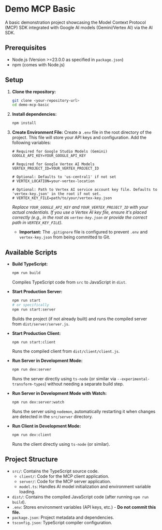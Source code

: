# Demo MCP Basic

A basic demonstration project showcasing the Model Context Protocol (MCP) SDK integrated with Google AI models (Gemini/Vertex AI) via the AI SDK.

## Prerequisites

*   Node.js (Version >=23.0.0 as specified in `package.json`)
*   npm (comes with Node.js)

## Setup

1.  **Clone the repository:**
    ```bash
    git clone <your-repository-url>
    cd demo-mcp-basic
    ```

2.  **Install dependencies:**
    ```bash
    npm install
    ```

3.  **Create Environment File:**
    Create a `.env` file in the root directory of the project. This file will store your API keys and configuration. Add the following variables:

    ```dotenv
    # Required for Google Studio Models (Gemini)
    GOOGLE_API_KEY=YOUR_GOOGLE_API_KEY

    # Required for Google Vertex AI Models
    VERTEX_PROJECT_ID=YOUR_VERTEX_PROJECT_ID

    # Optional: Defaults to 'us-central1' if not set
    # VERTEX_LOCATION=your-vertex-location

    # Optional: Path to Vertex AI service account key file. Defaults to 'vertex-key.json' in the root if not set.
    # VERTEX_KEY_FILE=path/to/your/vertex-key.json
    ```

    *Replace `YOUR_GOOGLE_API_KEY` and `YOUR_VERTEX_PROJECT_ID` with your actual credentials.*
    *If you use a Vertex AI key file, ensure it's placed correctly (e.g., in the root as `vertex-key.json` or provide the correct path in `VERTEX_KEY_FILE`).*
    * **Important:** The `.gitignore` file is configured to prevent `.env` and `vertex-key.json` from being committed to Git.

## Available Scripts

*   **Build TypeScript:**
    ```bash
    npm run build
    ```
    Compiles TypeScript code from `src` to JavaScript in `dist`.

*   **Start Production Server:**
    ```bash
    npm run start
    # or specifically
    npm run start:server
    ```
    Builds the project (if not already built) and runs the compiled server from `dist/server/server.js`.

*   **Start Production Client:**
    ```bash
    npm run start:client
    ```
    Runs the compiled client from `dist/client/client.js`.

*   **Run Server in Development Mode:**
    ```bash
    npm run dev:server
    ```
    Runs the server directly using `ts-node` (or similar via `--experimental-transform-types`) without needing a separate build step.

*   **Run Server in Development Mode with Watch:**
    ```bash
    npm run dev:server:watch
    ```
    Runs the server using `nodemon`, automatically restarting it when changes are detected in the `src/server` directory.

*   **Run Client in Development Mode:**
    ```bash
    npm run dev:client
    ```
    Runs the client directly using `ts-node` (or similar).

## Project Structure

*   `src/`: Contains the TypeScript source code.
    *   `client/`: Code for the MCP client application.
    *   `server/`: Code for the MCP server application.
    *   `model.ts`: Handles AI model initialization and environment variable loading.
*   `dist/`: Contains the compiled JavaScript code (after running `npm run build`).
*   `.env`: Stores environment variables (API keys, etc.) - **Do not commit this file.**
*   `package.json`: Project metadata and dependencies.
*   `tsconfig.json`: TypeScript compiler configuration.